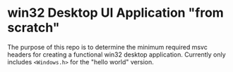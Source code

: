 # win32 Desktop UI Application "from scratch"
The purpose of this repo is to determine the minimum required msvc headers for creating a functional win32 desktop application. Currently only includes `<Windows.h>` for the "hello world" version.
